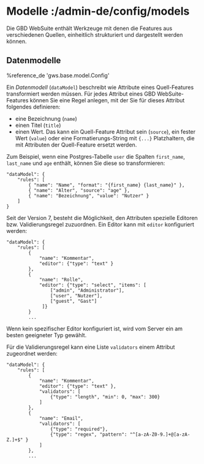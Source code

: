# Modelle :/admin-de/config/models

Die GBD WebSuite enthält Werkzeuge mit denen die Features aus verschiedenen Quellen, einheitlich strukturiert und dargestellt werden können.

Datenmodelle
------------

%reference_de 'gws.base.model.Config'

Ein *Datenmodell* (`dataModel`) beschreibt wie Attribute eines Quell-Features transformiert werden müssen. Für jedes Attribut eines GBD WebSuite-Features können Sie eine Regel anlegen, mit der Sie für dieses Attribut folgendes definieren:

- eine Bezeichnung (`name`)
- einen Titel (`title`)
- einen Wert. Das kann ein Quell-Feature Attribut sein (`source`), ein fester Wert (`value`) oder eine Formatierungs-String mit `{...}` Platzhaltern, die mit Attributen der Quell-Feature ersetzt werden.

Zum Beispiel, wenn eine Postgres-Tabelle `user` die Spalten `first_name`, `last_name` und `age` enthält, können Sie diese so transformieren:

    "dataModel": {
        "rules": [
            { "name": "Name", "format": "{first_name} {last_name}" },
            { "name": "Alter", "source": "age" },
            { "name": "Bezeichnung", "value": "Nutzer" }
        ]
    }


Seit der Version 7, besteht die Möglichkeit, den Attributen spezielle Editoren bzw. Validierungsregel zuzuordnen. Ein Editor kann mit `editor` konfiguriert werden:

    "dataModel": {
        "rules": [
            {
                "name": "Kommentar",
                "editor": {"type": "text" }
            },
            {
                "name": "Rolle",
                "editor": {"type": "select", "items": [
                    ["admin", "Administrator"],
                    ["user", "Nutzer"],
                    ["guest", "Gast"]
                 ]}
            }
            ...

Wenn kein spezifischer Editor konfiguriert ist, wird vom Server ein am besten geeigneter Typ gewählt.

Für die Validierungsregel kann eine Liste `validators` einem Attribut zugeordnet werden:

    "dataModel": {
        "rules": [
            {
                "name": "Kommentar",
                "editor": {"type": "text" },
                "validators": [
                    {"type": "length", "min": 0, "max": 300}
                ]
            },
            {
                "name": "Email",
                "validators": [
                    {"type": "required"},
                    {"type": "regex", "pattern": "^[a-zA-Z0-9.]+@[a-zA-Z.]+$" }
                ]
            },
            ...
